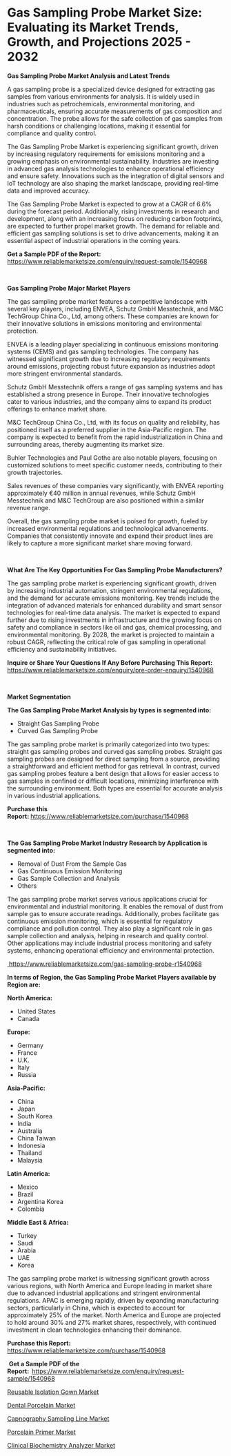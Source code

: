 <p><h1>Gas Sampling Probe Market Size: Evaluating its Market Trends, Growth, and Projections 2025 - 2032</h1></p><p><strong>Gas Sampling Probe Market Analysis and Latest Trends</strong></p>
<p><p>A gas sampling probe is a specialized device designed for extracting gas samples from various environments for analysis. It is widely used in industries such as petrochemicals, environmental monitoring, and pharmaceuticals, ensuring accurate measurements of gas composition and concentration. The probe allows for the safe collection of gas samples from harsh conditions or challenging locations, making it essential for compliance and quality control.</p><p>The Gas Sampling Probe Market is experiencing significant growth, driven by increasing regulatory requirements for emissions monitoring and a growing emphasis on environmental sustainability. Industries are investing in advanced gas analysis technologies to enhance operational efficiency and ensure safety. Innovations such as the integration of digital sensors and IoT technology are also shaping the market landscape, providing real-time data and improved accuracy.</p><p>The Gas Sampling Probe Market is expected to grow at a CAGR of 6.6% during the forecast period. Additionally, rising investments in research and development, along with an increasing focus on reducing carbon footprints, are expected to further propel market growth. The demand for reliable and efficient gas sampling solutions is set to drive advancements, making it an essential aspect of industrial operations in the coming years.</p></p>
<p><strong>Get a Sample PDF of the Report:&nbsp;</strong> <a href="https://www.reliablemarketsize.com/enquiry/request-sample/1540968?utm_campaign=2795&utm_medium=2&utm_source=Github&utm_content=ia&utm_term=10042025&utm_id=gas-sampling-probe">https://www.reliablemarketsize.com/enquiry/request-sample/1540968</a></p>
<p>&nbsp;</p>
<p><strong>Gas Sampling Probe Major Market Players</strong></p>
<p><p>The gas sampling probe market features a competitive landscape with several key players, including ENVEA, Schutz GmbH Messtechnik, and M&C TechGroup China Co., Ltd, among others. These companies are known for their innovative solutions in emissions monitoring and environmental protection.</p><p>ENVEA is a leading player specializing in continuous emissions monitoring systems (CEMS) and gas sampling technologies. The company has witnessed significant growth due to increasing regulatory requirements around emissions, projecting robust future expansion as industries adopt more stringent environmental standards. </p><p>Schutz GmbH Messtechnik offers a range of gas sampling systems and has established a strong presence in Europe. Their innovative technologies cater to various industries, and the company aims to expand its product offerings to enhance market share. </p><p>M&C TechGroup China Co., Ltd, with its focus on quality and reliability, has positioned itself as a preferred supplier in the Asia-Pacific region. The company is expected to benefit from the rapid industrialization in China and surrounding areas, thereby augmenting its market size.</p><p>Buhler Technologies and Paul Gothe are also notable players, focusing on customized solutions to meet specific customer needs, contributing to their growth trajectories. </p><p>Sales revenues of these companies vary significantly, with ENVEA reporting approximately €40 million in annual revenues, while Schutz GmbH Messtechnik and M&C TechGroup are also positioned within a similar revenue range.</p><p>Overall, the gas sampling probe market is poised for growth, fueled by increased environmental regulations and technological advancements. Companies that consistently innovate and expand their product lines are likely to capture a more significant market share moving forward.</p></p>
<p>&nbsp;</p>
<p><strong>What Are The Key Opportunities For Gas Sampling Probe Manufacturers?</strong></p>
<p><p>The gas sampling probe market is experiencing significant growth, driven by increasing industrial automation, stringent environmental regulations, and the demand for accurate emissions monitoring. Key trends include the integration of advanced materials for enhanced durability and smart sensor technologies for real-time data analysis. The market is expected to expand further due to rising investments in infrastructure and the growing focus on safety and compliance in sectors like oil and gas, chemical processing, and environmental monitoring. By 2028, the market is projected to maintain a robust CAGR, reflecting the critical role of gas sampling in operational efficiency and sustainability initiatives.</p></p>
<p><strong>Inquire or Share Your Questions If Any Before Purchasing This Report:</strong> <a href="https://www.reliablemarketsize.com/enquiry/pre-order-enquiry/1540968?utm_campaign=2795&utm_medium=2&utm_source=Github&utm_content=ia&utm_term=10042025&utm_id=gas-sampling-probe">https://www.reliablemarketsize.com/enquiry/pre-order-enquiry/1540968</a></p>
<p>&nbsp;</p>
<p><strong>Market Segmentation</strong></p>
<p><strong>The Gas Sampling Probe Market Analysis by types is segmented into:</strong></p>
<p><ul><li>Straight Gas Sampling Probe</li><li>Curved Gas Sampling Probe</li></ul></p>
<p><p>The gas sampling probe market is primarily categorized into two types: straight gas sampling probes and curved gas sampling probes. Straight gas sampling probes are designed for direct sampling from a source, providing a straightforward and efficient method for gas retrieval. In contrast, curved gas sampling probes feature a bent design that allows for easier access to gas samples in confined or difficult locations, minimizing interference with the surrounding environment. Both types are essential for accurate analysis in various industrial applications.</p></p>
<p><strong>Purchase this Report:&nbsp;</strong><a href="https://www.reliablemarketsize.com/purchase/1540968?utm_campaign=2795&utm_medium=2&utm_source=Github&utm_content=ia&utm_term=10042025&utm_id=gas-sampling-probe">https://www.reliablemarketsize.com/purchase/1540968</a></p>
<p>&nbsp;</p>
<p><strong>The Gas Sampling Probe Market Industry Research by Application is segmented into:</strong></p>
<p><ul><li>Removal of Dust From the Sample Gas</li><li>Gas Continuous Emission Monitoring</li><li>Gas Sample Collection and Analysis</li><li>Others</li></ul></p>
<p><p>The gas sampling probe market serves various applications crucial for environmental and industrial monitoring. It enables the removal of dust from sample gas to ensure accurate readings. Additionally, probes facilitate gas continuous emission monitoring, which is essential for regulatory compliance and pollution control. They also play a significant role in gas sample collection and analysis, helping in research and quality control. Other applications may include industrial process monitoring and safety systems, enhancing operational efficiency and environmental protection.</p></p>
<p><a href="https://www.reliablemarketsize.com/gas-sampling-probe-r1540968?utm_campaign=2795&utm_medium=2&utm_source=Github&utm_content=ia&utm_term=10042025&utm_id=gas-sampling-probe">&nbsp;https://www.reliablemarketsize.com/gas-sampling-probe-r1540968</a></p>
<p><strong>In terms of Region, the Gas Sampling Probe Market Players available by Region are:</strong></p>
<p>
    <p> <strong> North America: </strong>
        <ul>
            <li>United States</li>
            <li>Canada</li>
        </ul>
        </p> 
    <p> <strong> Europe: </strong>
        <ul>
            <li>Germany</li>
            <li>France</li>
            <li>U.K.</li>
            <li>Italy</li>
            <li>Russia</li>
        </ul>
        </p> 
    <p> <strong> Asia-Pacific: </strong>
        <ul>
            <li>China</li>
            <li>Japan</li>
            <li>South Korea</li>
            <li>India</li>
            <li>Australia</li>
            <li>China Taiwan</li>
            <li>Indonesia</li>
            <li>Thailand</li>
            <li>Malaysia</li>
        </ul>
        </p> 
    <p> <strong> Latin America: </strong>
        <ul>
            <li>Mexico</li>
            <li>Brazil</li>
            <li>Argentina Korea</li>
            <li>Colombia</li>
        </ul>
        </p> 
    <p> <strong> Middle East & Africa: </strong>
        <ul>
            <li>Turkey</li>
            <li>Saudi</li>
            <li>Arabia</li>
            <li>UAE</li>
            <li>Korea</li>
        </ul>
    </p>
    </p>
<p><p>The gas sampling probe market is witnessing significant growth across various regions, with North America and Europe leading in market share due to advanced industrial applications and stringent environmental regulations. APAC is emerging rapidly, driven by expanding manufacturing sectors, particularly in China, which is expected to account for approximately 25% of the market. North America and Europe are projected to hold around 30% and 27% market shares, respectively, with continued investment in clean technologies enhancing their dominance.</p></p>
<p><strong>Purchase this Report: </strong><a href="https://www.reliablemarketsize.com/purchase/1540968?utm_campaign=2795&utm_medium=2&utm_source=Github&utm_content=ia&utm_term=10042025&utm_id=gas-sampling-probe">https://www.reliablemarketsize.com/purchase/1540968</a></p>
<p>&nbsp;<strong>Get a Sample PDF of the Report:&nbsp;&nbsp;</strong><a href="https://www.reliablemarketsize.com/enquiry/request-sample/1540968?utm_campaign=2795&utm_medium=2&utm_source=Github&utm_content=ia&utm_term=10042025&utm_id=gas-sampling-probe">https://www.reliablemarketsize.com/enquiry/request-sample/1540968</a></p>
<p><strong></strong></p>
<p><p><a href="https://www.linkedin.com/pulse/reusable-isolation-gown-market-study-industry-overview-7pjjf?utm_campaign=2795&utm_medium=2&utm_source=Github&utm_content=ia&utm_term=10042025&utm_id=gas-sampling-probe">Reusable Isolation Gown Market</a></p><p><a href="https://www.linkedin.com/pulse/market-insights-revenue-forecast-dental-porcelain-101-cagr-jyoje?utm_campaign=2795&utm_medium=2&utm_source=Github&utm_content=ia&utm_term=10042025&utm_id=gas-sampling-probe">Dental Porcelain Market</a></p><p><a href="https://www.linkedin.com/pulse/global-capnography-sampling-line-market-study-2025-2032-c6bwf?utm_campaign=2795&utm_medium=2&utm_source=Github&utm_content=ia&utm_term=10042025&utm_id=gas-sampling-probe">Capnography Sampling Line Market</a></p><p><a href="https://www.linkedin.com/pulse/whats-next-porcelain-primer-market-look-52-cagr-growth-drivers-orqve?utm_campaign=2795&utm_medium=2&utm_source=Github&utm_content=ia&utm_term=10042025&utm_id=gas-sampling-probe">Porcelain Primer Market</a></p><p><a href="https://www.linkedin.com/pulse/global-clinical-biochemistry-analyzer-market-size-growth-outlook-pi6re?utm_campaign=2795&utm_medium=2&utm_source=Github&utm_content=ia&utm_term=10042025&utm_id=gas-sampling-probe">Clinical Biochemistry Analyzer Market</a></p></p>
